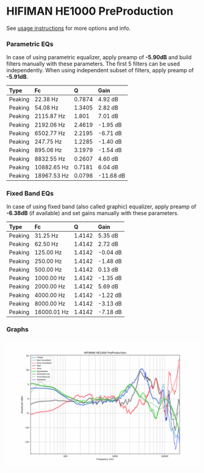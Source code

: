 # HIFIMAN HE1000 PreProduction
See [usage instructions](https://github.com/jaakkopasanen/AutoEq#usage) for more options and info.

### Parametric EQs
In case of using parametric equalizer, apply preamp of **-5.90dB** and build filters manually
with these parameters. The first 5 filters can be used independently.
When using independent subset of filters, apply preamp of **-5.91dB**.

| Type    | Fc          |      Q | Gain      |
|:--------|:------------|:-------|:----------|
| Peaking | 22.38 Hz    | 0.7874 | 4.92 dB   |
| Peaking | 54.08 Hz    | 1.3405 | 2.82 dB   |
| Peaking | 2115.87 Hz  | 1.801  | 7.01 dB   |
| Peaking | 2192.06 Hz  | 2.4619 | -1.95 dB  |
| Peaking | 6502.77 Hz  | 2.2195 | -6.71 dB  |
| Peaking | 247.75 Hz   | 1.2285 | -1.40 dB  |
| Peaking | 895.06 Hz   | 3.1979 | -1.54 dB  |
| Peaking | 8832.55 Hz  | 0.2607 | 4.60 dB   |
| Peaking | 10882.65 Hz | 0.7181 | 6.04 dB   |
| Peaking | 18967.53 Hz | 0.0798 | -11.68 dB |

### Fixed Band EQs
In case of using fixed band (also called graphic) equalizer, apply preamp of **-6.38dB**
(if available) and set gains manually with these parameters.

| Type    | Fc          |      Q | Gain     |
|:--------|:------------|:-------|:---------|
| Peaking | 31.25 Hz    | 1.4142 | 5.35 dB  |
| Peaking | 62.50 Hz    | 1.4142 | 2.72 dB  |
| Peaking | 125.00 Hz   | 1.4142 | -0.04 dB |
| Peaking | 250.00 Hz   | 1.4142 | -1.48 dB |
| Peaking | 500.00 Hz   | 1.4142 | 0.13 dB  |
| Peaking | 1000.00 Hz  | 1.4142 | -1.35 dB |
| Peaking | 2000.00 Hz  | 1.4142 | 5.69 dB  |
| Peaking | 4000.00 Hz  | 1.4142 | -1.22 dB |
| Peaking | 8000.00 Hz  | 1.4142 | -3.13 dB |
| Peaking | 16000.01 Hz | 1.4142 | -7.18 dB |

### Graphs
![](./HIFIMAN%20HE1000%20PreProduction.png)